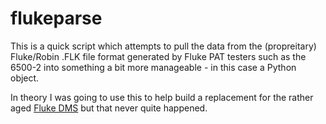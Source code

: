 flukeparse
===

This is a quick script which attempts to pull the data from the (propreitary) Fluke/Robin .FLK
file format generated by Fluke PAT testers such as the 6500-2 into something a bit more
manageable - in this case a Python object.

In theory I was going to use this to help build a replacement for the rather aged
[Fluke DMS](https://www.fluke.com/en-gb/product/fluke-software/fluke-dms-software) but that never 
quite happened.
